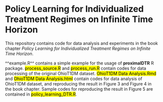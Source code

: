 # Policy Learning for Individualized Treatment Regimes on Infinite Time Horizon

This repository contains code for data analysis and experiments in the book chapter *Policy Learning for Individualized Treatment Regimes on Infinite Time Horizon*. 

^^example.R^^ contains a simple example for the usage of **proximalDTR** R package. <mark>process_source.R</mark> and <mark>process_run.R</mark> contain codes for data processing of the original OhioT1DM dataset. <mark>OhioT1DM Data Analysis.Rmd</mark> and <mark>OhioT1DM Data Analysis.html</mark> contain codes for data analysis of OhioT1DM dataset, and reproducing the result in Figure 3 and Figure 4 in the book chapter. Sample codes for reproducing the result in Figure 5 are contained in <mark>policy_learning_DTR.R</mark>.
